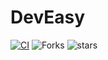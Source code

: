 # DevEasy

[![CI](https://github.com/yagyandatta/DevEasy/actions/workflows/main.yml/badge.svg?event=check_run)](https://github.com/yagyandatta/DevEasy/actions/workflows/main.yml)
![Forks](https://img.shields.io/github/forks/DSC-CETB/Py-Scripts?color=blue&style=plasitc)
![stars](https://img.shields.io/github/stars/DSC-CETB/Py-Scripts?style=plastic)
